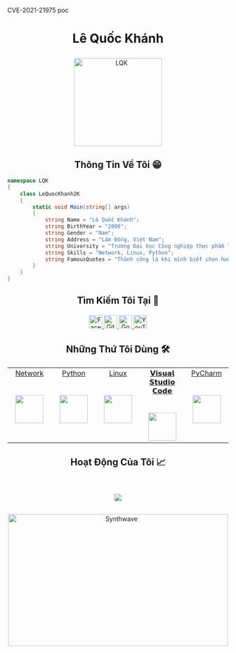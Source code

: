 CVE-2021-21975 poc
# <p align="center">Lê Quốc Khánh</p>

<p align="center">
	<a href="https://github.com/LeQuocKhanh2K">
	<img src="https://cdn.dribbble.com/users/2208826/screenshots/6681451/_____.gif" width = "200" alt="LQK">
	</a>
</p>

<h2 align="center">Thông Tin Về Tôi 😁</h2>

```C#
namespace LQK
{
    class LeQuocKhanh2K
    {
        static void Main(string[] args)
        {
            string Name = "Lê Quốc Khánh";
            string BirthYear = "2000";
            string Gender = "Nam";
            string Address = "Lâm Đồng, Việt Nam";
            string University = "Trường Đại học Công nghiệp thực phẩm TP.HCM - HUFI ";
            string Skills = "Network, Linux, Python";
            string FamousQuotes = "Thành công là khi mình biết chọn hướng đi phù hợp với bản thân mình!";
        }
    }
}
```

## <p align="center">Tìm Kiếm Tôi Tại 🔎</p>

<p align="center">
  <a href="https://www.facebook.com/Skynoone09">
    <img src="https://upload.wikimedia.org/wikipedia/commons/0/05/Facebook_Logo_%282019%29.png" alt="Facebook" height="30" width="30">
  </a>
	
  <a href="https://github.com/LeQuocKhanh2K">
    <img src="https://cdn.icon-icons.com/icons2/2351/PNG/512/logo_github_icon_143196.png" alt="Github" height="30" width="30">
  </a>
  
  <a href="mailto:Skynoone0101@gmail.com">
    <img src="https://upload.wikimedia.org/wikipedia/commons/8/8c/Gmail_Icon_%282013-2020%29.svg" alt="Google" height="30" width="30">
  </a>
  
  <a href="https://www.youtube.com/channel/UCNvs9HqPplLOuLH_REq9gjA">
    <img src="https://upload.wikimedia.org/wikipedia/commons/f/fb/YouTube_Kids_LogoVector.svg" alt="YouTube" height="30" width="30">
  </a>
</p>

## <p align="center">Những Thứ Tôi Dùng 🛠️</p>

<table align="center">
  <tbody>
    <tr valign="top">
      <td width="20%" align="center">
	<a href="https://www.netacad.com/">
		<span>Network</span><br><br><br>
		<img height="64px" src="https://upload.wikimedia.org/wikipedia/commons/0/08/Cisco_logo_blue_2016.svg">
	 </a>
      </td>
      <td width="20%" align="center">
	 <a href="https://docs.python.org/3/">
		<span>Python</span><br><br><br>
		<img height="64px" src="https://cdn.svgporn.com/logos/python.svg">
	 </a>
      </td>
      <td width="20%" align="center">
	<a href="https://vi.wikipedia.org/wiki/Linux">
		<span>Linux</span><br><br><br>
		<img height="64px" src="https://upload.wikimedia.org/wikipedia/commons/3/35/Tux.svg">
	 </a>
      </td>
	<td width="20%" align="center">
		<a href="https://code.visualstudio.com/docs">
        <span>𝗩𝗶𝘀𝘂𝗮𝗹 𝗦𝘁𝘂𝗱𝗶𝗼 𝗖𝗼𝗱𝗲</span><br><br><br>
        <img height="64px" src="https://cdn.worldvectorlogo.com/logos/visual-studio-code-1.svg">
		</a>
      </td>
      <td width="20%" align="center">
	      <a href="https://www.jetbrains.com/pycharm/">
        <span>PyCharm</span><br><br><br>
        <img height="64px" src="https://upload.wikimedia.org/wikipedia/commons/1/1d/PyCharm_Icon.svg">
	      </a>
      </td>
    </tr>
    </tr>
  </tbody>
</table>


## <p align="center">Hoạt Động Của Tôi 📈</p>
<br>
<p align='center'>
<img src="https://activity-graph.herokuapp.com/graph?username=LeQuocKhanh2K&theme=react-dark&hide_border=true">
<p>

##
<p align="center"><img src="https://thumbs.gfycat.com/GoodnaturedFondGaur-size_restricted.gif" alt="Synthwave" height="300" width="500"></p>
